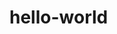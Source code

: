 # hello-world
<!--
AngularJS : Auto Bootstrapping :



Bootstrapping is the equivalent of initializing, or starting, your Angular app. There are 2 main ways to do so.

The first is automatically bootstrapping by adding ng-app to the an element in your HTML, like so:

<html ng-app="myApp">
...
</html>

The second would be to bootstrap from the JavaScript, like so, after having creating your app through angular.module("myApp", []);

angular.bootstrap(document, ['myApp']);



Angular initializes / bootstraps automatically upon DOMContentLoaded event or when the angular.js script is downloaded to the browser and the document.readyState is set to complete. At this point AngularJS looks for the ng-app directive. When the ng-app directive is found then Angular will:

    Load the module associated with the directive.

    Create the application injector.

    Compile the DOM starting from the ng-app root element.

This process is called auto-bootstrapping.




-->
